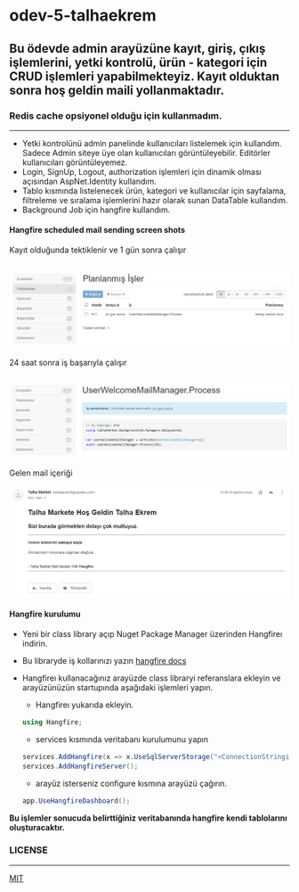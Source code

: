 # odev-5-talhaekrem
## Bu ödevde admin arayüzüne kayıt, giriş, çıkış işlemlerini, yetki kontrolü, ürün - kategori için CRUD işlemleri yapabilmekteyiz. Kayıt olduktan sonra hoş geldin maili yollanmaktadır.
### Redis cache opsiyonel olduğu için kullanmadım.
---
* Yetki kontrolünü admin panelinde kullanıcıları listelemek için kullandım. Sadece Admin siteye üye olan kullanıcıları görüntüleyebilir. Editörler kullanıcıları görüntüleyemez.
* Login, SignUp, Logout, authorization işlemleri için dinamik olması açısından AspNet.Identity kullandım.
* Tablo kısmında listelenecek ürün, kategori ve kullanıcılar için sayfalama, filtreleme ve sıralama işlemlerini hazır olarak sunan DataTable kullandım.
* Background Job için hangfire kullandım.
#### Hangfire scheduled mail sending screen shots
Kayıt olduğunda tektiklenir ve 1 gün sonra çalışır

![scheduled](scheduled.png)
---
24 saat sonra iş başarıyla çalışır

![hangfire](hangfire.png)
---
Gelen mail içeriği

![email](email.png)

#### Hangfire kurulumu
* Yeni bir class library açıp Nuget Package Manager üzerinden Hangfireı indirin.
* Bu libraryde iş kollarınızı yazın [hangfire docs](https://docs.hangfire.io/en/latest/)
* Hangfireı kullanacağınız arayüzde class libraryi referanslara ekleyin ve arayüzünüzün startupında aşağıdaki işlemleri yapın.
  * Hangfireı yukarıda ekleyin.
  ```cs
  using Hangfire;
  ```
    
  * services kısmında veritabanı kurulumunu yapın
  ```cs
  services.AddHangfire(x => x.UseSqlServerStorage("<ConnectionStringin>"));
  services.AddHangfireServer();
  ```
  
  * arayüz isterseniz configure kısmına arayüzü çağırın.  
  ```cs
  app.UseHangfireDashboard();
  ```

**Bu işlemler sonucuda belirttiğiniz veritabanında hangfire kendi tablolarını oluşturacaktır.**

### LICENSE
---
[MIT](https://choosealicense.com/licenses/mit/)
